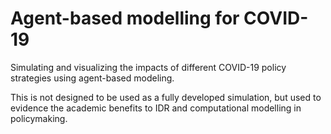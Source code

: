 # Agent-based modelling for COVID-19
Simulating and visualizing the impacts of different COVID-19 policy strategies using agent-based modeling.

This is not designed to be used as a fully developed simulation, but used to evidence the academic benefits to IDR and computational modelling in policymaking.
